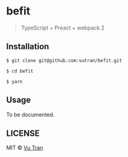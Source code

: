 # befit

> TypeScript + Preact + webpack 2

## Installation

```
$ git clone git@github.com:vutran/befit.git

$ cd befit

$ yarn
```

## Usage

To be documented.

## LICENSE

MIT © [Vu Tran](https://github.com/vutran/)
